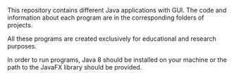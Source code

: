 This repository contains different Java applications with GUI. The code and information about each program are in the corresponding folders of projects.

All these programs are created exclusively for educational and research purposes.

In order to run programs, Java 8 should be installed on your machine or the path to the JavaFX library should be provided.